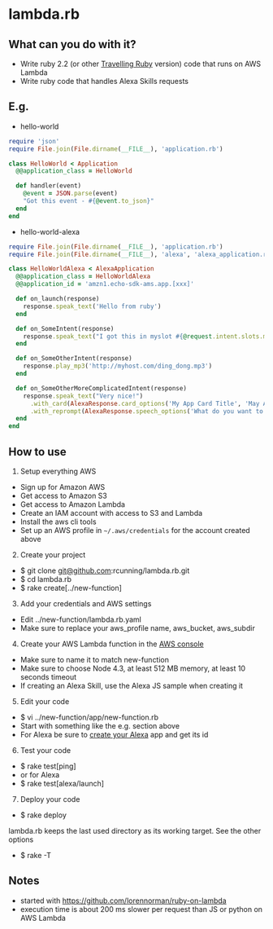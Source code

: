 # lambda.rb

## What can you do with it?

- Write ruby 2.2 (or other [Travelling Ruby](http://phusion.github.io/traveling-ruby/) version) code that runs on AWS Lambda
- Write ruby code that handles Alexa Skills requests

## E.g.

- hello-world
```ruby
require 'json'
require File.join(File.dirname(__FILE__), 'application.rb')

class HelloWorld < Application
  @@application_class = HelloWorld

  def handler(event)
    @event = JSON.parse(event)
    "Got this event - #{@event.to_json}"
  end
end
```

- hello-world-alexa
```ruby
require File.join(File.dirname(__FILE__), 'application.rb')
require File.join(File.dirname(__FILE__), 'alexa', 'alexa_application.rb')

class HelloWorldAlexa < AlexaApplication
  @@application_class = HelloWorldAlexa 
  @@application_id = 'amzn1.echo-sdk-ams.app.[xxx]'

  def on_launch(response)
    response.speak_text('Hello from ruby')
  end

  def on_SomeIntent(response)
    response.speak_text("I got this in myslot #{@request.intent.slots.myslot.value}")
  end

  def on_SomeOtherIntent(response)
    response.play_mp3('http://myhost.com/ding_dong.mp3')
  end

  def on_SomeOtherMoreComplicatedIntent(response)
    response.speak_text("Very nice!")
      .with_card(AlexaResponse.card_options('My App Card Title', 'May App Card Contents'))
      .with_reprompt(AlexaResponse.speech_options('What do you want to do next?'))
  end
end
```

## How to use

1. Setup everything AWS
  - Sign up for Amazon AWS
  - Get access to Amazon S3
  - Get access to Amazon Lambda
  - Create an IAM account with access to S3 and Lambda
  - Install the aws cli tools
  - Set up an AWS profile in `~/.aws/credentials` for the account created above
2. Create your project
  - $ git clone git@github.com:rcunning/lambda.rb.git
  - $ cd lambda.rb
  - $ rake create[../new-function]
3. Add your credentials and AWS settings
  - Edit ../new-function/lambda.rb.yaml
  - Make sure to replace your aws_profile name, aws_bucket, aws_subdir
4. Create your AWS Lambda function in the [AWS console](https://console.aws.amazon.com/lambda/home)
  - Make sure to name it to match new-function
  - Make sure to choose Node 4.3, at least 512 MB memory, at least 10 seconds timeout
  - If creating an Alexa Skill, use the Alexa JS sample when creating it
5. Edit your code
  - $ vi ../new-function/app/new-function.rb
  - Start with something like the e.g. section above
  - For Alexa be sure to [create your Alexa](https://developer.amazon.com/edw/home.html#/) app and get its id
6. Test your code
  - $ rake test[ping]
  - or for Alexa
  - $ rake test[alexa/launch]
7. Deploy your code
  - $ rake deploy

lambda.rb keeps the last used directory as its working target. See the other options
  - $ rake -T

## Notes

- started with https://github.com/lorennorman/ruby-on-lambda
- execution time is about 200 ms slower per request than JS or python on AWS Lambda
